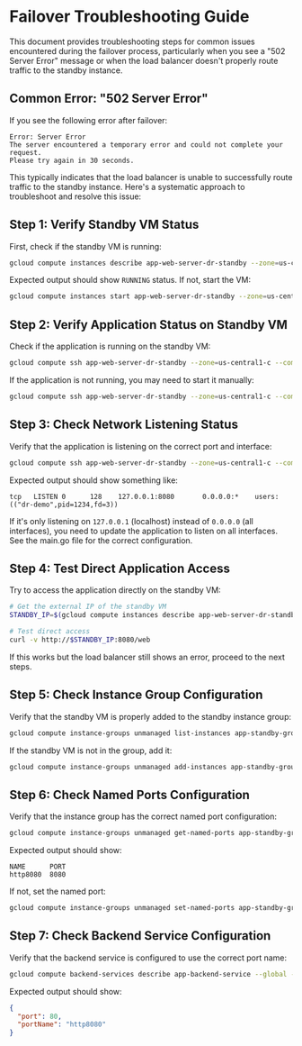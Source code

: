 # Failover Troubleshooting Guide

This document provides troubleshooting steps for common issues encountered during the failover process, particularly when you see a "502 Server Error" message or when the load balancer doesn't properly route traffic to the standby instance.

## Common Error: "502 Server Error"

If you see the following error after failover:
```
Error: Server Error
The server encountered a temporary error and could not complete your request.
Please try again in 30 seconds.
```

This typically indicates that the load balancer is unable to successfully route traffic to the standby instance. Here's a systematic approach to troubleshoot and resolve this issue:

## Step 1: Verify Standby VM Status

First, check if the standby VM is running:

```bash
gcloud compute instances describe app-web-server-dr-standby --zone=us-central1-c --format="table(name,status,networkInterfaces[0].accessConfigs[0].natIP)"
```

Expected output should show `RUNNING` status. If not, start the VM:

```bash
gcloud compute instances start app-web-server-dr-standby --zone=us-central1-c
```

## Step 2: Verify Application Status on Standby VM

Check if the application is running on the standby VM:

```bash
gcloud compute ssh app-web-server-dr-standby --zone=us-central1-c --command="ps aux | grep dr-demo"
```

If the application is not running, you may need to start it manually:

```bash
gcloud compute ssh app-web-server-dr-standby --zone=us-central1-c --command="cd /home/goapp/dr-demo && ./dr-demo &"
```

## Step 3: Check Network Listening Status

Verify that the application is listening on the correct port and interface:

```bash
gcloud compute ssh app-web-server-dr-standby --zone=us-central1-c --command="sudo ss -tulpn | grep 8080"
```

Expected output should show something like:
```
tcp   LISTEN 0      128    127.0.0.1:8080       0.0.0.0:*    users:(("dr-demo",pid=1234,fd=3))
```

If it's only listening on `127.0.0.1` (localhost) instead of `0.0.0.0` (all interfaces), you need to update the application to listen on all interfaces. See the main.go file for the correct configuration.

## Step 4: Test Direct Application Access

Try to access the application directly on the standby VM:

```bash
# Get the external IP of the standby VM
STANDBY_IP=$(gcloud compute instances describe app-web-server-dr-standby --zone=us-central1-c --format="value(networkInterfaces[0].accessConfigs[0].natIP)")

# Test direct access
curl -v http://$STANDBY_IP:8080/web
```

If this works but the load balancer still shows an error, proceed to the next steps.

## Step 5: Check Instance Group Configuration

Verify that the standby VM is properly added to the standby instance group:

```bash
gcloud compute instance-groups unmanaged list-instances app-standby-group --zone=us-central1-c
```

If the standby VM is not in the group, add it:

```bash
gcloud compute instance-groups unmanaged add-instances app-standby-group --zone=us-central1-c --instances=app-web-server-dr-standby
```

## Step 6: Check Named Ports Configuration

Verify that the instance group has the correct named port configuration:

```bash
gcloud compute instance-groups unmanaged get-named-ports app-standby-group --zone=us-central1-c
```

Expected output should show:
```
NAME      PORT
http8080  8080
```

If not, set the named port:

```bash
gcloud compute instance-groups unmanaged set-named-ports app-standby-group --zone=us-central1-c --named-ports=http8080:8080
```

## Step 7: Check Backend Service Configuration

Verify that the backend service is configured to use the correct port name:

```bash
gcloud compute backend-services describe app-backend-service --global --format="json(port, portName)"
```

Expected output should show:
```json
{
  "port": 80,
  "portName": "http8080"
}
```

